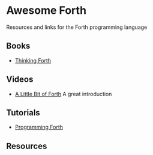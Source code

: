 # Awesome Forth

Resources and links for the Forth programming language

## Books

+ [Thinking Forth](http://www.dnd.utwente.nl/~tim/colorforth/Leo-Brodie/thinking-forth.pdf)

## Videos

+ [A Little Bit of Forth](https://www.youtube.com/watch?v=Q6FflPMHZP4) A great introduction

## Tutorials

+ [Programming Forth](http://www.wulfden.org/downloads/Forth_Resources/SP_ProgrammingForth.pdf)

## Resources

